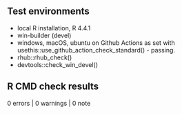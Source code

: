 ## Test environments
* local R installation, R 4.4.1
* win-builder (devel)
* windows, macOS, ubuntu on Github Actions as set with usethis::use_github_action_check_standard() - passing.
* rhub::rhub_check()
* devtools::check_win_devel()

## R CMD check results

0 errors | 0 warnings | 0 note

